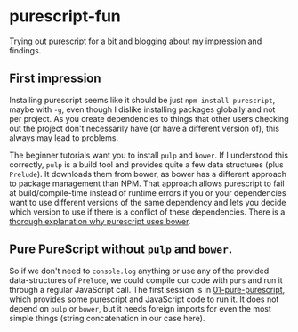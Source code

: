 # purescript-fun

Trying out purescript for a bit and blogging about my impression and findings.

## First impression

Installing purescript seems like it should be just `npm install purescript`, maybe with `-g`, even though I dislike 
installing packages globally and not per project. As you create dependencies to things that other users checking out the
project don't necessarily have (or have a different version of), this always may lead to problems.

The beginner tutorials want you to install `pulp` and `bower`. If I understood this correctly, `pulp` is a build tool 
and provides quite a few data structures (plus `Prelude`). It downloads them from bower, as bower has a different 
approach to package management than NPM. That approach allows purescript to fail at build/compile-time instead of 
runtime errors if you or your dependencies want to use different versions of the same dependency and lets you decide 
which version to use if there is a conflict of these dependencies. There is a [thorough explanation why purescript uses 
bower](http://harry.garrood.me/blog/purescript-why-bower/).

## Pure PureScript without `pulp` and `bower`.

So if we don't need to `console.log` anything or use any of the provided data-structures of `Prelude`, we could compile 
our code with `purs` and run it through a regular JavaScript call. The first session is in
[01-pure-purescript](./01-pure-purescript), which provides some purescript and JavaScript code to run it. It does not 
depend on `pulp` or `bower`, but it needs foreign imports for even the most simple things (string concatenation in our
case here).
